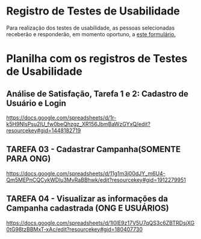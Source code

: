 # Registro de Testes de Usabilidade

Para realização dos testes de usabilidade, as pessoas selecionadas receberão e responderão, em momento oportuno, a [este formulário.](https://docs.google.com/forms/d/e/1FAIpQLSfxhkoFSr0G04yD0vgTv2NrJmgQMu00ch3QcJmrzXr8EKDWqQ/viewform)

# Planilha com os registros de Testes de Usabilidade
## Análise de Satisfação, Tarefa 1 e 2: Cadastro de Usuário e Login
https://docs.google.com/spreadsheets/d/1r-k5H9NlsPsu2lU_fw0beQhzgz_XR156JbmBaWzGYxQ/edit?resourcekey#gid=1448182719
## TAREFA 03 - Cadastrar Campanha(SOMENTE PARA ONG)
https://docs.google.com/spreadsheets/d/11g1m3j00dJY_m6U4-Qm5MEPnCQCykWDlu3MvRaBBhwk/edit?resourcekey#gid=1912279951
## TAREFA 04 - Visualizar as informações da Campanha cadastrada (ONG E USUÁRIOS)
https://docs.google.com/spreadsheets/d/1l0lE9z17V5U7qQS3c6ZBTRDsjXG0tG98tzBBMxT-xAc/edit?resourcekey#gid=180407730

